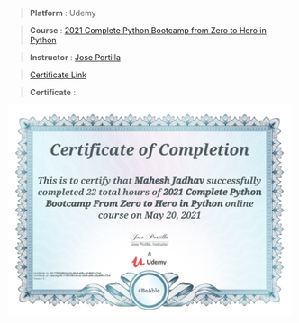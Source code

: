 
> **Platform** : Udemy

> **Course** : [2021 Complete Python Bootcamp from Zero to Hero in Python](https://udemy.com)

> **Instructor** : [Jose Portilla]()

> <a target="_blank" href="https://udemy-certificate.s3.amazonaws.com/image/UC-71621593-ba1d-43e9-a68c-d2a86fcc73af.jpg">Certificate Link</a>

> **Certificate** : 

<img src="./Certificates/Udemy/2021CompletePythonBootcamp.jpg" alt="Python Bootcamp">
